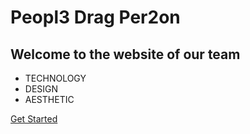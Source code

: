 <!-- ![logo](media/hhhhh.jpg) -->
# Peopl3 Drag Per2on  




## Welcome to the website of our team 
* TECHNOLOGY
* DESIGN
* AESTHETIC




[Get Started](./README.md)
